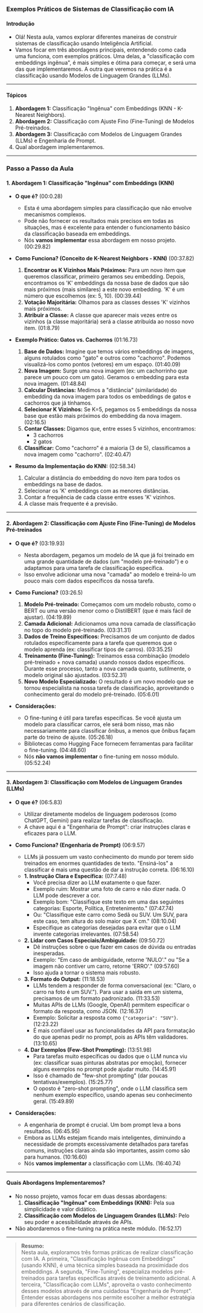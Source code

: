 ### **Exemplos Práticos de Sistemas de Classificação com IA**

#### Introdução

- Olá! Nesta aula, vamos explorar diferentes maneiras de construir sistemas de classificação usando Inteligência Artificial.
- Vamos focar em três abordagens principais, entendendo como cada uma funciona, com exemplos práticos. Uma delas, a "classificação com embeddings ingênua", é mais simples e ótima para começar, e será uma das que implementaremos. A outra que veremos na prática é a classificação usando Modelos de Linguagem Grandes (LLMs).

---

#### Tópicos

1.  **Abordagem 1:** Classificação "Ingênua" com Embeddings (KNN - K-Nearest Neighbors).
2.  **Abordagem 2:** Classificação com Ajuste Fino (Fine-Tuning) de Modelos Pré-treinados.
3.  **Abordagem 3:** Classificação com Modelos de Linguagem Grandes (LLMs) e Engenharia de Prompt.
4.  Qual abordagem implementaremos.

---

### Passo a Passo da Aula

#### 1. Abordagem 1: Classificação "Ingênua" com Embeddings (KNN)

- **O que é?** (00:0.28)

  - Esta é uma abordagem simples para classificação que não envolve mecanismos complexos.
  - Pode não fornecer os resultados mais precisos em todas as situações, mas é excelente para entender o funcionamento básico da classificação baseada em embeddings.
  - Nós **vamos implementar** essa abordagem em nosso projeto. (00:29.82)

- **Como Funciona? (Conceito de K-Nearest Neighbors - KNN)** (00:37.82)

  1.  **Encontrar os K Vizinhos Mais Próximos:** Para um novo item que queremos classificar, primeiro geramos seu embedding. Depois, encontramos os 'K' embeddings da nossa base de dados que são mais próximos (mais similares) a este novo embedding. 'K' é um número que escolhemos (ex: 5, 10). (00:39.44)
  2.  **Votação Majoritária:** Olhamos para as classes desses 'K' vizinhos mais próximos.
  3.  **Atribuir a Classe:** A classe que aparecer mais vezes entre os vizinhos (a classe majoritária) será a classe atribuída ao nosso novo item. (01:8.79)

- **Exemplo Prático: Gatos vs. Cachorros** (01:16.73)

  1.  **Base de Dados:** Imagine que temos vários embeddings de imagens, alguns rotulados como "gato" e outros como "cachorro". Podemos visualizá-los como pontos (vetores) em um espaço. (01:40.09)
  2.  **Nova Imagem:** Surge uma nova imagem (ex: um cachorrinho que parece um pouco com um gato). Geramos o embedding para esta nova imagem. (01:48.84)
  3.  **Calcular Distâncias:** Medimos a "distância" (similaridade) do embedding da nova imagem para todos os embeddings de gatos e cachorros que já tínhamos.
  4.  **Selecionar K Vizinhos:** Se K=5, pegamos os 5 embeddings da nossa base que estão mais próximos do embedding da nova imagem. (02:16.5)
  5.  **Contar Classes:** Digamos que, entre esses 5 vizinhos, encontramos:
      - 3 cachorros
      - 2 gatos
  6.  **Classificar:** Como "cachorro" é a maioria (3 de 5), classificamos a nova imagem como "cachorro". (02:40.47)

- **Resumo da Implementação do KNN:** (02:58.34)
  1.  Calcular a distância do embedding do novo item para todos os embeddings na base de dados.
  2.  Selecionar os 'K' embeddings com as menores distâncias.
  3.  Contar a frequência de cada classe entre esses 'K' vizinhos.
  4.  A classe mais frequente é a previsão.

---

#### 2. Abordagem 2: Classificação com Ajuste Fino (Fine-Tuning) de Modelos Pré-treinados

- **O que é?** (03:19.93)

  - Nesta abordagem, pegamos um modelo de IA que já foi treinado em uma grande quantidade de dados (um "modelo pré-treinado") e o adaptamos para uma tarefa de classificação específica.
  - Isso envolve adicionar uma nova "camada" ao modelo e treiná-lo um pouco mais com dados específicos da nossa tarefa.

- **Como Funciona?** (03:26.5)

  1.  **Modelo Pré-treinado:** Começamos com um modelo robusto, como o BERT ou uma versão menor como o DistilBERT (que é mais fácil de ajustar). (04:19.89)
  2.  **Camada Adicional:** Adicionamos uma nova camada de classificação no topo do modelo pré-treinado. (03:31.31)
  3.  **Dados de Treino Específicos:** Precisamos de um conjunto de dados rotulados especificamente para a tarefa que queremos que o modelo aprenda (ex: classificar tipos de carros). (03:35.25)
  4.  **Treinamento (Fine-Tuning):** Treinamos essa combinação (modelo pré-treinado + nova camada) usando nossos dados específicos. Durante esse processo, tanto a nova camada quanto, sutilmente, o modelo original são ajustados. (03:52.31)
  5.  **Novo Modelo Especializado:** O resultado é um novo modelo que se tornou especialista na nossa tarefa de classificação, aproveitando o conhecimento geral do modelo pré-treinado. (05:6.01)

- **Considerações:**
  - O fine-tuning é útil para tarefas específicas. Se você ajusta um modelo para classificar carros, ele será bom nisso, mas não necessariamente para classificar ônibus, a menos que ônibus façam parte do treino de ajuste. (05:26.18)
  - Bibliotecas como Hugging Face fornecem ferramentas para facilitar o fine-tuning. (04:48.60)
  - Nós **não vamos implementar** o fine-tuning em nosso módulo. (05:52.24)

---

#### 3. Abordagem 3: Classificação com Modelos de Linguagem Grandes (LLMs)

- **O que é?** (06:5.83)

  - Utilizar diretamente modelos de linguagem poderosos (como ChatGPT, Gemini) para realizar tarefas de classificação.
  - A chave aqui é a "Engenharia de Prompt": criar instruções claras e eficazes para o LLM.

- **Como Funciona? (Engenharia de Prompt)** (06:9.57)

  - LLMs já possuem um vasto conhecimento do mundo por terem sido treinados em enormes quantidades de texto. "Ensiná-los" a classificar é mais uma questão de dar a instrução correta. (06:16.10)
  - **1. Instrução Clara e Específica:** (07:7.48)
    - Você precisa dizer ao LLM exatamente o que fazer.
    - Exemplo ruim: Mostrar uma foto de carro e não dizer nada. O LLM pode descrever a cor.
    - Exemplo bom: "Classifique este texto em uma das seguintes categorias: Esporte, Política, Entretenimento." (07:47.74)
    - Ou: "Classifique este carro como Sedã ou SUV. Um SUV, para este caso, tem altura do solo maior que X cm." (08:10.04)
    - Especifique as categorias desejadas para evitar que o LLM invente categorias irrelevantes. (07:58.54)
  - **2. Lidar com Casos Especiais/Ambiguidade:** (09:50.72)
    - Dê instruções sobre o que fazer em casos de dúvida ou entradas inesperadas.
    - Exemplo: "Em caso de ambiguidade, retorne 'NULO'." ou "Se a imagem não contiver um carro, retorne 'ERRO'." (09:57.60)
    - Isso ajuda a tornar o sistema mais robusto.
  - **3. Formato do Output:** (11:18.53)
    - LLMs tendem a responder de forma conversacional (ex: "Claro, o carro na foto é um SUV."). Para usar a saída em um sistema, precisamos de um formato padronizado. (11:33.53)
    - Muitas APIs de LLMs (Google, OpenAI) permitem especificar o formato da resposta, como JSON. (12:16.37)
    - Exemplo: Solicitar a resposta como `{"categoria": "SUV"}`. (12:23.22)
    - É mais confiável usar as funcionalidades da API para formatação do que apenas pedir no prompt, pois as APIs têm validadores. (13:10.65)
  - **4. Dar Exemplos (Few-Shot Prompting):** (13:51.98)
    - Para tarefas muito específicas ou dados que o LLM nunca viu (ex: classificar suas pinturas abstratas por emoção), fornecer alguns exemplos no prompt pode ajudar muito. (14:45.91)
    - Isso é chamado de "few-shot prompting" (dar poucas tentativas/exemplos). (15:25.77)
    - O oposto é "zero-shot prompting", onde o LLM classifica sem nenhum exemplo específico, usando apenas seu conhecimento geral. (15:49.89)

- **Considerações:**
  - A engenharia de prompt é crucial. Um bom prompt leva a bons resultados. (06:45.95)
  - Embora as LLMs estejam ficando mais inteligentes, diminuindo a necessidade de prompts excessivamente detalhados para tarefas comuns, instruções claras ainda são importantes, assim como são para humanos. (10:16.60)
  - Nós **vamos implementar** a classificação com LLMs. (16:40.74)

---

#### Quais Abordagens Implementaremos?

- No nosso projeto, vamos focar em duas dessas abordagens:
  1.  **Classificação "Ingênua" com Embeddings (KNN):** Pela sua simplicidade e valor didático.
  2.  **Classificação com Modelos de Linguagem Grandes (LLMs):** Pelo seu poder e acessibilidade através de APIs.
- Não abordaremos o fine-tuning na prática neste módulo. (16:52.17)

---

> **Resumo:**  
> Nesta aula, exploramos três formas práticas de realizar classificação com IA. A primeira, "Classificação Ingênua com Embeddings" (usando KNN), é uma técnica simples baseada na proximidade dos embeddings. A segunda, "Fine-Tuning", especializa modelos pré-treinados para tarefas específicas através de treinamento adicional. A terceira, "Classificação com LLMs", aproveita o vasto conhecimento desses modelos através de uma cuidadosa "Engenharia de Prompt". Entender essas abordagens nos permite escolher a melhor estratégia para diferentes cenários de classificação.
